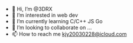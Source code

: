 - 👋 Hi, I’m @3DRX
- 👀 I’m interested in web dev
- 🌱 I’m currently learning C/C++ JS Go
- 💞️ I’m looking to collaborate on ...
- 📫 How to reach me kjy20030228@icloud.com

<!---
3DRX/3DRX is a ✨ special ✨ repository because its `README.md` (this file) appears on your GitHub profile.
You can click the Preview link to take a look at your changes.
--->
